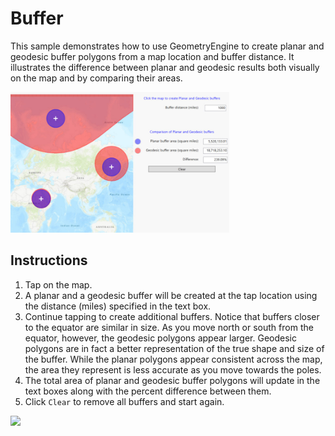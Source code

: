 # Buffer

This sample demonstrates how to use GeometryEngine to create planar and geodesic buffer polygons from a map location and buffer distance. It illustrates the difference between planar and geodesic results both visually on the map and by comparing their areas.

<img src="Buffer.jpg" width="350"/>

## Instructions

1. Tap on the map.    
2. A planar and a geodesic buffer will be created at the tap location using the distance (miles) specified in the text box.    
3. Continue tapping to create additional buffers. Notice that buffers closer to the equator are similar in size. As you move north or south from the equator, however, the geodesic polygons appear larger. Geodesic polygons are in fact a better representation of the true shape and size of the buffer. While the planar polygons appear consistent across the map, the area they represent is less accurate as you move towards the poles.    
4. The total area of planar and geodesic buffer polygons will update in the text boxes along with the percent difference between them.    
5. Click `Clear` to remove all buffers and start again.

<img src="PlanarVsGeodesicBuffer-anim.gif" width="560"/>